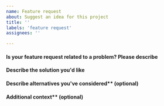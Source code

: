 ```yaml
---
name: Feature request
about: Suggest an idea for this project
title: ''
labels: 'feature request'
assignees: ''

---
```


#### Is your feature request related to a problem? Please describe

<!--
A clear and concise description of what the problem is. Ex. I'm always frustrated when [...]
-->

#### Describe the solution you'd like

<!--
A clear and concise description of what you want to happen.
-->

#### Describe alternatives you've considered** (optional)

<!--
A clear and concise description of any alternative solutions or features you've considered.
-->

#### Additional context** (optional)

<!--
Add any other context or screenshots about the feature request here.
-->
